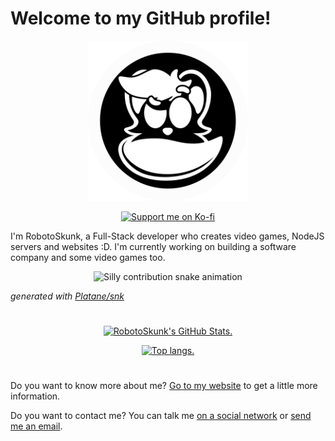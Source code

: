 # Welcome to my GitHub profile!

<div align="center">
  <p>
    <a href="https://robotoskunk.com" target="_blank">
      <img width="256" height="256" alt="My personal logo." src="./assets/logo.svg">
    </a>
  </p>
  <p>
    <a href="https://ko-fi.com/F1F576K8X"><img src="https://ko-fi.com/img/githubbutton_sm.svg" alt="Support me on Ko-fi" width="223" height="30"></a>
  </p>
</div>

I'm RobotoSkunk, a Full-Stack developer who creates video games, NodeJS servers and websites :D. I'm currently working on building a software company and some video games too.

<div align="center">
  <picture>
    <source media="(prefers-color-scheme: dark)" srcset="https://raw.githubusercontent.com/RobotoSkunk/RobotoSkunk/output/silly-contribution-snake-dark.svg" />
    <source media="(prefers-color-scheme: light)" srcset="https://raw.githubusercontent.com/RobotoSkunk/RobotoSkunk/output/silly-contribution-snake.svg" />
    <img alt="Silly contribution snake animation" src="github-snake.svg" />
  </picture>
</div>

_generated with [Platane/snk](https://github.com/Platane/snk)_

#

<div align="center">
  <p>
    <a href="https://github.com/anuraghazra/github-readme-stats" target="_blank">
      <img width="495" height="195" alt="RobotoSkunk's GitHub Stats." src="https://github-readme-stats.vercel.app/api?username=RobotoSkunk">
    </a>
  </p>
  <p>
    <a href="https://github.com/anuraghazra/github-readme-stats" target="_blank">
      <img width="300" height="405" alt="Top langs." src="https://github-readme-stats.vercel.app/api/top-langs/?username=anuraghazra&langs_count=8">
    </a>
  </p>
</div>

#

Do you want to know more about me? [Go to my website](https://robotoskunk.com/about) to get a little more information.

Do you want to contact me? You can talk me [on a social network](https://robotoskunk.com/social) or [send me an email](mailto:contact@robotoskunk.com).
